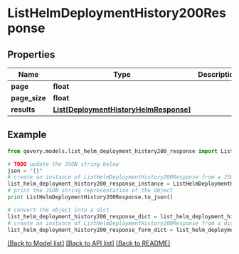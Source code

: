 # ListHelmDeploymentHistory200Response


## Properties
Name | Type | Description | Notes
------------ | ------------- | ------------- | -------------
**page** | **float** |  | 
**page_size** | **float** |  | 
**results** | [**List[DeploymentHistoryHelmResponse]**](DeploymentHistoryHelmResponse.md) |  | [optional] 

## Example

```python
from qovery.models.list_helm_deployment_history200_response import ListHelmDeploymentHistory200Response

# TODO update the JSON string below
json = "{}"
# create an instance of ListHelmDeploymentHistory200Response from a JSON string
list_helm_deployment_history200_response_instance = ListHelmDeploymentHistory200Response.from_json(json)
# print the JSON string representation of the object
print ListHelmDeploymentHistory200Response.to_json()

# convert the object into a dict
list_helm_deployment_history200_response_dict = list_helm_deployment_history200_response_instance.to_dict()
# create an instance of ListHelmDeploymentHistory200Response from a dict
list_helm_deployment_history200_response_form_dict = list_helm_deployment_history200_response.from_dict(list_helm_deployment_history200_response_dict)
```
[[Back to Model list]](../README.md#documentation-for-models) [[Back to API list]](../README.md#documentation-for-api-endpoints) [[Back to README]](../README.md)


